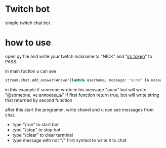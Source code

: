 # Twitch bot
simple twitch chat bot

# how to use
open py file and write your twitch nickname to "NICK" and "[irc token](https://twitchapps.com/tmi/)" to PASS.

in main fuction u can see
```python
stream.chat.add_answer(Answer(lambda username, message: "алло" in message, lambda username: f"@{username}, че аллокаешь"))
```
in this example if someone wrote in his message "алло" bot will write "@someone, че аллокаешь"
if first function return true, bot will write string that returned by second function


after this start the programm.
write chanel and u can see messages from chat.

* type "/run" to start bot
* type "/stop" to stop bot
* type "/clear" to clear terminal
* type message with not "/" first symbol to write it to chat

